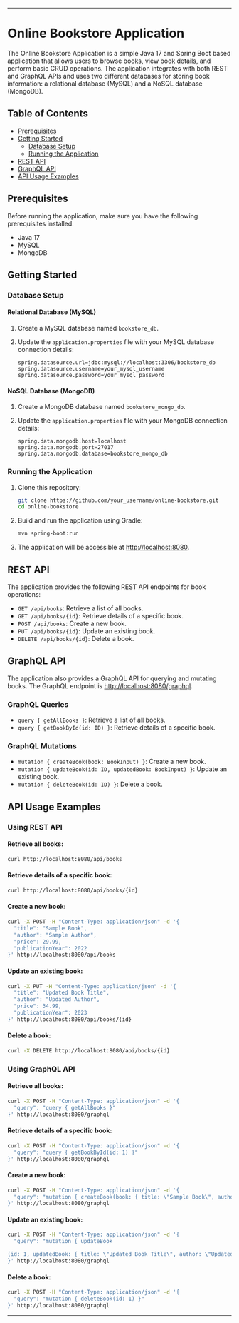 ---

# Online Bookstore Application

The Online Bookstore Application is a simple Java 17 and Spring Boot based application that allows users to browse books, view book details, and perform basic CRUD operations. The application integrates with both REST and GraphQL APIs and uses two different databases for storing book information: a relational database (MySQL) and a NoSQL database (MongoDB).

## Table of Contents

- [Prerequisites](#prerequisites)
- [Getting Started](#getting-started)
    - [Database Setup](#database-setup)
    - [Running the Application](#running-the-application)
- [REST API](#rest-api)
- [GraphQL API](#graphql-api)
- [API Usage Examples](#api-usage-examples)

## Prerequisites

Before running the application, make sure you have the following prerequisites installed:

- Java 17
- MySQL
- MongoDB

## Getting Started

### Database Setup

#### Relational Database (MySQL)

1. Create a MySQL database named `bookstore_db`.
2. Update the `application.properties` file with your MySQL database connection details:

   ```properties
   spring.datasource.url=jdbc:mysql://localhost:3306/bookstore_db
   spring.datasource.username=your_mysql_username
   spring.datasource.password=your_mysql_password
   ```

#### NoSQL Database (MongoDB)

1. Create a MongoDB database named `bookstore_mongo_db`.
2. Update the `application.properties` file with your MongoDB connection details:

   ```properties
   spring.data.mongodb.host=localhost
   spring.data.mongodb.port=27017
   spring.data.mongodb.database=bookstore_mongo_db
   ```

### Running the Application

1. Clone this repository:

   ```bash
   git clone https://github.com/your_username/online-bookstore.git
   cd online-bookstore
   ```

2. Build and run the application using Gradle:

   ```bash
   mvn spring-boot:run
   ```

3. The application will be accessible at [http://localhost:8080](http://localhost:8080).

## REST API

The application provides the following REST API endpoints for book operations:

- `GET /api/books`: Retrieve a list of all books.
- `GET /api/books/{id}`: Retrieve details of a specific book.
- `POST /api/books`: Create a new book.
- `PUT /api/books/{id}`: Update an existing book.
- `DELETE /api/books/{id}`: Delete a book.

## GraphQL API

The application also provides a GraphQL API for querying and mutating books. The GraphQL endpoint is [http://localhost:8080/graphql](http://localhost:8080/graphql).

### GraphQL Queries

- `query { getAllBooks }`: Retrieve a list of all books.
- `query { getBookById(id: ID) }`: Retrieve details of a specific book.

### GraphQL Mutations

- `mutation { createBook(book: BookInput) }`: Create a new book.
- `mutation { updateBook(id: ID, updatedBook: BookInput) }`: Update an existing book.
- `mutation { deleteBook(id: ID) }`: Delete a book.

## API Usage Examples

### Using REST API

#### Retrieve all books:

```bash
curl http://localhost:8080/api/books
```

#### Retrieve details of a specific book:

```bash
curl http://localhost:8080/api/books/{id}
```

#### Create a new book:

```bash
curl -X POST -H "Content-Type: application/json" -d '{
  "title": "Sample Book",
  "author": "Sample Author",
  "price": 29.99,
  "publicationYear": 2022
}' http://localhost:8080/api/books
```

#### Update an existing book:

```bash
curl -X PUT -H "Content-Type: application/json" -d '{
  "title": "Updated Book Title",
  "author": "Updated Author",
  "price": 34.99,
  "publicationYear": 2023
}' http://localhost:8080/api/books/{id}
```

#### Delete a book:

```bash
curl -X DELETE http://localhost:8080/api/books/{id}
```

### Using GraphQL API

#### Retrieve all books:

```bash
curl -X POST -H "Content-Type: application/json" -d '{
  "query": "query { getAllBooks }"
}' http://localhost:8080/graphql
```

#### Retrieve details of a specific book:

```bash
curl -X POST -H "Content-Type: application/json" -d '{
  "query": "query { getBookById(id: 1) }"
}' http://localhost:8080/graphql
```

#### Create a new book:

```bash
curl -X POST -H "Content-Type: application/json" -d '{
  "query": "mutation { createBook(book: { title: \"Sample Book\", author: \"Sample Author\", price: 29.99, publicationYear: 2022 }) { id title author } }"
}' http://localhost:8080/graphql
```

#### Update an existing book:

```bash
curl -X POST -H "Content-Type: application/json" -d '{
  "query": "mutation { updateBook

(id: 1, updatedBook: { title: \"Updated Book Title\", author: \"Updated Author\", price: 34.99, publicationYear: 2023 }) { id title author } }"
}' http://localhost:8080/graphql
```

#### Delete a book:

```bash
curl -X POST -H "Content-Type: application/json" -d '{
  "query": "mutation { deleteBook(id: 1) }"
}' http://localhost:8080/graphql
```

---